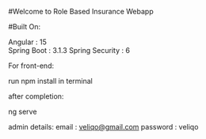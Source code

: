 #Welcome to Role Based Insurance Webapp

#Built On:

  Angular : 15  
  Spring Boot : 3.1.3
  Spring Security : 6

For front-end:

  run npm install in terminal

after completion:

  ng serve


admin details:
  email : veliqo@gmail.com
  password : veliqo
